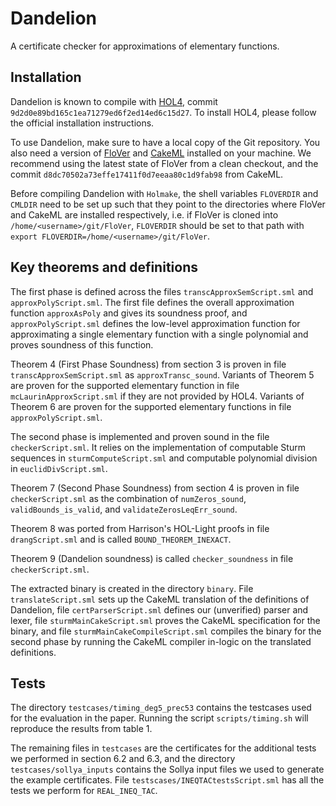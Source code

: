# Dandelion

A certificate checker for approximations of elementary functions.

## Installation

Dandelion is known to compile with [HOL4](https://github.com/HOL-Theorem-Prover/HOL),
commit `9d2d0e89bd165c1ea71279ed6f2ed14ed6c15d27`.
To install HOL4, please follow the official installation instructions.

To use Dandelion, make sure to have a local copy of the Git repository.
You also need a version of [FloVer](https://gitlab.mpi-sws.org/AVA/FloVer)
and [CakeML](https://github.com/CakeML/cakeml) installed on your machine.
We recommend using the latest state of FloVer from a clean checkout, and the
commit `d8dc70502a73effe17411f0d7eeaa80c1d9fab98` from CakeML.

Before compiling Dandelion with `Holmake`, the shell variables
`FLOVERDIR` and `CMLDIR` need to be set up such that they point to the directories
where FloVer and CakeML are installed respectively, i.e. if FloVer is cloned into
`/home/<username>/git/FloVer`, `FLOVERDIR` should be set to that path with
`export FLOVERDIR=/home/<username>/git/FloVer`.

## Key theorems and definitions

The first phase is defined across the files `transcApproxSemScript.sml` and
`approxPolyScript.sml`. The first file defines the overall approximation function
`approxAsPoly` and gives its soundness proof, and `approxPolyScript.sml` defines
the low-level approximation function for approximating a single elementary function
with a single polynomial and proves soundness of this function.

Theorem 4 (First Phase Soundness) from section 3 is proven in file `transcApproxSemScript.sml` as `approxTransc_sound`.
Variants of Theorem 5 are proven for the supported elementary function in file `mcLaurinApproxScript.sml`
if they are not provided by HOL4.
Variants of Theorem 6 are proven for the supported elementary functions in file `approxPolyScript.sml`.

The second phase is implemented and proven sound in the file `checkerScript.sml`.
It relies on the implementation of computable Sturm sequences in `sturmComputeScript.sml`
and computable polynomial division in `euclidDivScript.sml`.

Theorem 7 (Second Phase Soundness) from section 4 is proven in file `checkerScript.sml` as the combination of
`numZeros_sound`, `validBounds_is_valid`, and `validateZerosLeqErr_sound`.

Theorem 8 was ported from Harrison's HOL-Light proofs in file `drangScript.sml`
and is called `BOUND_THEOREM_INEXACT`.

Theorem 9 (Dandelion soundness) is called `checker_soundness` in file `checkerScript.sml`.

The extracted binary is created in the directory `binary`.
File `translateScript.sml` sets up the CakeML translation of the definitions of
Dandelion, file `certParserScript.sml` defines our (unverified) parser and lexer,
file `sturmMainCakeScript.sml` proves the CakeML specification for the
binary, and file `sturmMainCakeCompileScript.sml` compiles the binary for the second
phase by running the CakeML compiler in-logic on the translated definitions.

## Tests

The directory `testcases/timing_deg5_prec53` contains the testcases used for the
evaluation in the paper.
Running the script `scripts/timing.sh` will reproduce the results from table 1.

The remaining files in `testcases` are the certificates for the additional tests
we performed in section 6.2 and 6.3, and the directory `testcases/sollya_inputs`
contains the Sollya input files we used to generate the example certificates.
File `testscases/INEQTACtestsScript.sml` has all the tests we perform for `REAL_INEQ_TAC`.
